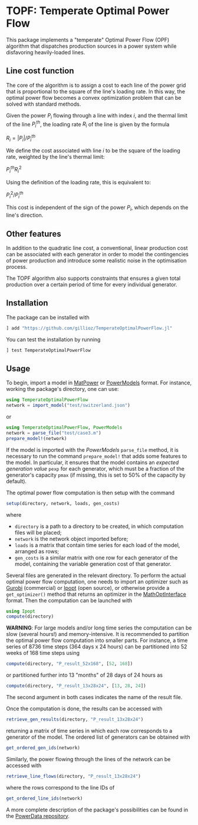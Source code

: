 TOPF: Temperate Optimal Power Flow
==================================

This package implements a "temperate" Optimal Power Flow (OPF) algorithm
that dispatches production sources in a power system while disfavoring heavily-loaded lines.

Line cost function
------------------

The core of the algorithm is to assign a cost to each line of the power grid
that is proportional to the square of the line's loading rate.
In this way, the optimal power flow becomes a convex optimization problem
that can be solved with standard methods.

Given the power $P_i$ flowing through a line with index $i$,
and the thermal limit of the line $P_i^{th}$,
the loading rate $R_i$ of the line is given by the formula

$R_i = | P_i | / P_i^{th}$

We define the cost associated with line $i$ to be the square of the loading rate,
weighted by the line's thermal limit:

$P_i^{th} R_i^2$

Using the definition of the loading rate, this is equivalent to:

$P_i^2 / P_i^{th}$

This cost is independent of the sign of the power $P_i$, which depends on the line's direction.

Other features
--------------

In addition to the quadratic line cost, a conventional, linear production cost can be associated
with each generator in order to model the contingencies of power production
and introduce some realistic noise in the optimisation process.

The TOPF algorithm also supports constraints that ensures a given total production
over a certain period of time for every individual generator.


Installation
------------

The package can be installed with
```julia
] add "https://github.com/gillioz/TemperateOptimalPowerFlow.jl"
```

You can test the installation by running
```julia
] test TemperateOptimalPowerFlow
```


Usage
-----

To begin, import a model in [MatPower](https://www.pserc.cornell.edu/matpower/)
or [PowerModels](https://lanl-ansi.github.io/PowerModels.jl/stable/network-data/) format.
For instance, working the package's directory, one can use:

```julia
using TemperateOptimalPowerFlow
network = import_model("test/switzerland.json")
```

or

```julia
using TemperateOptimalPowerFlow, PowerModels
network = parse_file("test/case3.m")
prepare_model!(network)
```

If the model is imported with the *PowerModels* `parse_file` method,
it is necessary to run the command `prepare_model!` that adds some features to the model.
In particular, it ensures that the model contains an *expected generation value* `pexp`
for each generator,  which must be a fraction of the generator's capacity `pmax`
(if missing, this is set to 50% of the capacity by default).

The optimal power flow computation is then setup with the command
```julia
setup(directory, network, loads, gen_costs)
```
where
- `directory` is a path to a directory to be created, in which computation files will be placed;
- `network` is the network object imported before;
- `loads` is a matrix that contain time series for each load of the model, arranged as rows;
- `gen_costs` is a similar matrix with one row for each generator of the model,
  containing the variable generation cost of that generator.

Several files are generated in the relevant directory.
To perform the actual optimal power flow computation,
one needs to import an optimizer such as [Gurobi](https://www.gurobi.com/) (commercial)
or [Ipopt](https://github.com/coin-or/Ipopt) (open source),
or otherwise provide a `get_optimizer()` method that returns an optimizer
in the [MathOptInterface](https://jump.dev/MathOptInterface.jl/stable/) format.
Then the computation can be launched with
```julia
using Ipopt
compute(directory)
```

**WARNING**: For large models and/or long time series the computation can be slow (several hours!) and memory-intensive. 
It is recommended to partition the optimal power flow computation into smaller parts.
For instance, a time series of 8736 time steps (364 days x 24 hours) can be partitioned into
52 weeks of 168 time steps using
```julia
compute(directory, "P_result_52x168", [52, 168])
```
or partitioned further into 13 "months" of 28 days of 24 hours as
```julia
compute(directory, "P_result_13x28x24", [13, 28, 24])
```
The second argument in both cases indicates the name of the result file.

Once the computation is done, the results can be accessed with
```julia
retrieve_gen_results(directory, "P_result_13x28x24")
```
returning a matrix of time series in which each row corresponds to a generator of the model.
The ordered list of generators can be obtained with
```julia
get_ordered_gen_ids(network)
```

Similarly, the power flowing through the lines of the network can be accessed with
```julia
retrieve_line_flows(directory, "P_result_13x28x24")
```
where the rows correspond to the line IDs of
```julia
get_ordered_line_ids(network)
```



A more complete description of the package's possibilities can be found in the
[PowerData repository](https://github.com/GeeeHesso/PowerData/tree/main/run).
